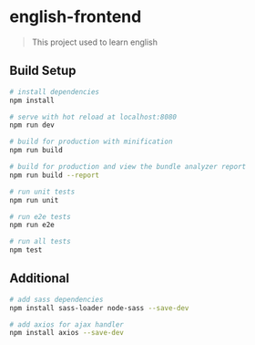 # english-frontend

> This project used to learn english

## Build Setup

``` bash
# install dependencies
npm install

# serve with hot reload at localhost:8080
npm run dev

# build for production with minification
npm run build

# build for production and view the bundle analyzer report
npm run build --report

# run unit tests
npm run unit

# run e2e tests
npm run e2e

# run all tests
npm test
```

## Additional

```bash
# add sass dependencies
npm install sass-loader node-sass --save-dev

# add axios for ajax handler
npm install axios --save-dev
```
